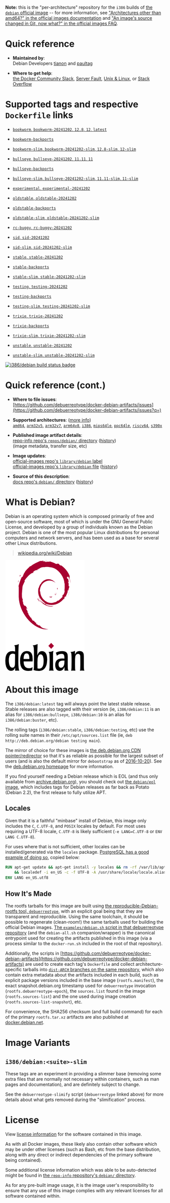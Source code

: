 <!--

********************************************************************************

WARNING:

    DO NOT EDIT "debian/README.md"

    IT IS AUTO-GENERATED

    (from the other files in "debian/" combined with a set of templates)

********************************************************************************

-->

**Note:** this is the "per-architecture" repository for the `i386` builds of [the `debian` official image](https://hub.docker.com/_/debian) -- for more information, see ["Architectures other than amd64?" in the official images documentation](https://github.com/docker-library/official-images#architectures-other-than-amd64) and ["An image's source changed in Git, now what?" in the official images FAQ](https://github.com/docker-library/faq#an-images-source-changed-in-git-now-what).

# Quick reference

-	**Maintained by**:  
	Debian Developers [tianon](https://qa.debian.org/developer.php?login=tianon) and [paultag](https://qa.debian.org/developer.php?login=paultag)

-	**Where to get help**:  
	[the Docker Community Slack](https://dockr.ly/comm-slack), [Server Fault](https://serverfault.com/help/on-topic), [Unix & Linux](https://unix.stackexchange.com/help/on-topic), or [Stack Overflow](https://stackoverflow.com/help/on-topic)

# Supported tags and respective `Dockerfile` links

-	[`bookworm`, `bookworm-20241202`, `12.8`, `12`, `latest`](https://github.com/debuerreotype/docker-debian-artifacts/blob/5fb54c26d20d6e4054ec6dfea11ea9e2a833700f/bookworm/oci/index.json)

-	[`bookworm-backports`](https://github.com/debuerreotype/docker-debian-artifacts/blob/5fb54c26d20d6e4054ec6dfea11ea9e2a833700f/bookworm/backports/Dockerfile)

-	[`bookworm-slim`, `bookworm-20241202-slim`, `12.8-slim`, `12-slim`](https://github.com/debuerreotype/docker-debian-artifacts/blob/5fb54c26d20d6e4054ec6dfea11ea9e2a833700f/bookworm/slim/oci/index.json)

-	[`bullseye`, `bullseye-20241202`, `11.11`, `11`](https://github.com/debuerreotype/docker-debian-artifacts/blob/5fb54c26d20d6e4054ec6dfea11ea9e2a833700f/bullseye/oci/index.json)

-	[`bullseye-backports`](https://github.com/debuerreotype/docker-debian-artifacts/blob/5fb54c26d20d6e4054ec6dfea11ea9e2a833700f/bullseye/backports/Dockerfile)

-	[`bullseye-slim`, `bullseye-20241202-slim`, `11.11-slim`, `11-slim`](https://github.com/debuerreotype/docker-debian-artifacts/blob/5fb54c26d20d6e4054ec6dfea11ea9e2a833700f/bullseye/slim/oci/index.json)

-	[`experimental`, `experimental-20241202`](https://github.com/debuerreotype/docker-debian-artifacts/blob/5fb54c26d20d6e4054ec6dfea11ea9e2a833700f/experimental/Dockerfile)

-	[`oldstable`, `oldstable-20241202`](https://github.com/debuerreotype/docker-debian-artifacts/blob/5fb54c26d20d6e4054ec6dfea11ea9e2a833700f/oldstable/oci/index.json)

-	[`oldstable-backports`](https://github.com/debuerreotype/docker-debian-artifacts/blob/5fb54c26d20d6e4054ec6dfea11ea9e2a833700f/oldstable/backports/Dockerfile)

-	[`oldstable-slim`, `oldstable-20241202-slim`](https://github.com/debuerreotype/docker-debian-artifacts/blob/5fb54c26d20d6e4054ec6dfea11ea9e2a833700f/oldstable/slim/oci/index.json)

-	[`rc-buggy`, `rc-buggy-20241202`](https://github.com/debuerreotype/docker-debian-artifacts/blob/5fb54c26d20d6e4054ec6dfea11ea9e2a833700f/rc-buggy/Dockerfile)

-	[`sid`, `sid-20241202`](https://github.com/debuerreotype/docker-debian-artifacts/blob/5fb54c26d20d6e4054ec6dfea11ea9e2a833700f/sid/oci/index.json)

-	[`sid-slim`, `sid-20241202-slim`](https://github.com/debuerreotype/docker-debian-artifacts/blob/5fb54c26d20d6e4054ec6dfea11ea9e2a833700f/sid/slim/oci/index.json)

-	[`stable`, `stable-20241202`](https://github.com/debuerreotype/docker-debian-artifacts/blob/5fb54c26d20d6e4054ec6dfea11ea9e2a833700f/stable/oci/index.json)

-	[`stable-backports`](https://github.com/debuerreotype/docker-debian-artifacts/blob/5fb54c26d20d6e4054ec6dfea11ea9e2a833700f/stable/backports/Dockerfile)

-	[`stable-slim`, `stable-20241202-slim`](https://github.com/debuerreotype/docker-debian-artifacts/blob/5fb54c26d20d6e4054ec6dfea11ea9e2a833700f/stable/slim/oci/index.json)

-	[`testing`, `testing-20241202`](https://github.com/debuerreotype/docker-debian-artifacts/blob/5fb54c26d20d6e4054ec6dfea11ea9e2a833700f/testing/oci/index.json)

-	[`testing-backports`](https://github.com/debuerreotype/docker-debian-artifacts/blob/5fb54c26d20d6e4054ec6dfea11ea9e2a833700f/testing/backports/Dockerfile)

-	[`testing-slim`, `testing-20241202-slim`](https://github.com/debuerreotype/docker-debian-artifacts/blob/5fb54c26d20d6e4054ec6dfea11ea9e2a833700f/testing/slim/oci/index.json)

-	[`trixie`, `trixie-20241202`](https://github.com/debuerreotype/docker-debian-artifacts/blob/5fb54c26d20d6e4054ec6dfea11ea9e2a833700f/trixie/oci/index.json)

-	[`trixie-backports`](https://github.com/debuerreotype/docker-debian-artifacts/blob/5fb54c26d20d6e4054ec6dfea11ea9e2a833700f/trixie/backports/Dockerfile)

-	[`trixie-slim`, `trixie-20241202-slim`](https://github.com/debuerreotype/docker-debian-artifacts/blob/5fb54c26d20d6e4054ec6dfea11ea9e2a833700f/trixie/slim/oci/index.json)

-	[`unstable`, `unstable-20241202`](https://github.com/debuerreotype/docker-debian-artifacts/blob/5fb54c26d20d6e4054ec6dfea11ea9e2a833700f/unstable/oci/index.json)

-	[`unstable-slim`, `unstable-20241202-slim`](https://github.com/debuerreotype/docker-debian-artifacts/blob/5fb54c26d20d6e4054ec6dfea11ea9e2a833700f/unstable/slim/oci/index.json)

[![i386/debian build status badge](https://img.shields.io/jenkins/s/https/doi-janky.infosiftr.net/job/multiarch/job/i386/job/debian.svg?label=i386/debian%20%20build%20job)](https://doi-janky.infosiftr.net/job/multiarch/job/i386/job/debian/)

# Quick reference (cont.)

-	**Where to file issues**:  
	[https://github.com/debuerreotype/docker-debian-artifacts/issues](https://github.com/debuerreotype/docker-debian-artifacts/issues?q=)

-	**Supported architectures**: ([more info](https://github.com/docker-library/official-images#architectures-other-than-amd64))  
	[`amd64`](https://hub.docker.com/r/amd64/debian/), [`arm32v5`](https://hub.docker.com/r/arm32v5/debian/), [`arm32v7`](https://hub.docker.com/r/arm32v7/debian/), [`arm64v8`](https://hub.docker.com/r/arm64v8/debian/), [`i386`](https://hub.docker.com/r/i386/debian/), [`mips64le`](https://hub.docker.com/r/mips64le/debian/), [`ppc64le`](https://hub.docker.com/r/ppc64le/debian/), [`riscv64`](https://hub.docker.com/r/riscv64/debian/), [`s390x`](https://hub.docker.com/r/s390x/debian/)

-	**Published image artifact details**:  
	[repo-info repo's `repos/debian/` directory](https://github.com/docker-library/repo-info/blob/master/repos/debian) ([history](https://github.com/docker-library/repo-info/commits/master/repos/debian))  
	(image metadata, transfer size, etc)

-	**Image updates**:  
	[official-images repo's `library/debian` label](https://github.com/docker-library/official-images/issues?q=label%3Alibrary%2Fdebian)  
	[official-images repo's `library/debian` file](https://github.com/docker-library/official-images/blob/master/library/debian) ([history](https://github.com/docker-library/official-images/commits/master/library/debian))

-	**Source of this description**:  
	[docs repo's `debian/` directory](https://github.com/docker-library/docs/tree/master/debian) ([history](https://github.com/docker-library/docs/commits/master/debian))

# What is Debian?

Debian is an operating system which is composed primarily of free and open-source software, most of which is under the GNU General Public License, and developed by a group of individuals known as the Debian project. Debian is one of the most popular Linux distributions for personal computers and network servers, and has been used as a base for several other Linux distributions.

> [wikipedia.org/wiki/Debian](https://en.wikipedia.org/wiki/Debian)

![logo](https://raw.githubusercontent.com/docker-library/docs/b449be7df57e9ed9086bb5821bfb5d6cdc5d67a4/debian/logo.png)

# About this image

The `i386/debian:latest` tag will always point the latest stable release. Stable releases are also tagged with their version (ie, `i386/debian:11` is an alias for `i386/debian:bullseye`, `i386/debian:10` is an alias for `i386/debian:buster`, etc).

The rolling tags (`i386/debian:stable`, `i386/debian:testing`, etc) use the rolling suite names in their `/etc/apt/sources.list` file (ie, `deb http://deb.debian.org/debian testing main`).

The mirror of choice for these images is [the deb.debian.org CDN pointer/redirector](https://deb.debian.org) so that it's as reliable as possible for the largest subset of users (and is also the default mirror for `debootstrap` as of [2016-10-20](https://anonscm.debian.org/cgit/d-i/debootstrap.git/commit/?id=9e8bc60ad1ccf3a25ce7890526b70059f3e770de)). See the [deb.debian.org homepage](https://deb.debian.org) for more information.

If you find yourself needing a Debian release which is EOL (and thus only available from [archive.debian.org](http://archive.debian.org)), you should check out [the `debian/eol` image](https://hub.docker.com/r/debian/eol/), which includes tags for Debian releases as far back as Potato (Debian 2.2), the first release to fully utilize APT.

## Locales

Given that it is a faithful "minbase" install of Debian, this image only includes the `C`, `C.UTF-8`, and `POSIX` locales by default. For most uses requiring a UTF-8 locale, `C.UTF-8` is likely sufficient (`-e LANG=C.UTF-8` or `ENV LANG C.UTF-8`).

For uses where that is not sufficient, other locales can be installed/generated via the `locales` package. [PostgreSQL has a good example of doing so](https://github.com/docker-library/postgres/blob/69bc540ecfffecce72d49fa7e4a46680350037f9/9.6/Dockerfile#L21-L24), copied below:

```dockerfile
RUN apt-get update && apt-get install -y locales && rm -rf /var/lib/apt/lists/* \
	&& localedef -i en_US -c -f UTF-8 -A /usr/share/locale/locale.alias en_US.UTF-8
ENV LANG en_US.utf8
```

## How It's Made

The rootfs tarballs for this image are built using [the reproducible-Debian-rootfs tool, `debuerreotype`](https://github.com/debuerreotype/debuerreotype), with an explicit goal being that they are transparent and reproducible. Using the same toolchain, it should be possible to regenerate (clean-room!) the same tarballs used for building the official Debian images. [The `examples/debian.sh` script in that debuerreotype repository](https://github.com/debuerreotype/debuerreotype/blob/master/examples/debian.sh) (and the `debian-all.sh` companion/wrapper) is the canonical entrypoint used for creating the artifacts published in this image (via a process similar to the `docker-run.sh` included in the root of that repository).

Additionally, the scripts in [https://github.com/debuerreotype/docker-debian-artifacts](https://github.com/debuerreotype/docker-debian-artifacts) are used to create each tag's `Dockerfile` and collect architecture-specific tarballs into [`dist-ARCH` branches on the same repository](https://github.com/debuerreotype/docker-debian-artifacts/branches), which also contain extra metadata about the artifacts included in each build, such as explicit package versions included in the base image (`rootfs.manifest`), the exact snapshot.debian.org timestamp used for `debuerreotype` invocation (`rootfs.debuerreotype-epoch`), the `sources.list` found in the image (`rootfs.sources-list`) and the one used during image creation (`rootfs.sources-list-snapshot`), etc.

For convenience, the SHA256 checksum (and full build command) for each of the primary `rootfs.tar.xz` artifacts are also published at [docker.debian.net](https://docker.debian.net/).

# Image Variants

## `i386/debian:<suite>-slim`

These tags are an experiment in providing a slimmer base (removing some extra files that are normally not necessary within containers, such as man pages and documentation), and are definitely subject to change.

See the `debuerreotype-slimify` script (`debuerreotype` linked above) for more details about what gets removed during the "slimification" process.

# License

View [license information](https://www.debian.org/social_contract#guidelines) for the software contained in this image.

As with all Docker images, these likely also contain other software which may be under other licenses (such as Bash, etc from the base distribution, along with any direct or indirect dependencies of the primary software being contained).

Some additional license information which was able to be auto-detected might be found in [the `repo-info` repository's `debian/` directory](https://github.com/docker-library/repo-info/tree/master/repos/debian).

As for any pre-built image usage, it is the image user's responsibility to ensure that any use of this image complies with any relevant licenses for all software contained within.
